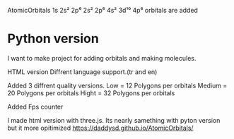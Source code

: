 AtomicOrbitals
1s
2s² 2p⁶
2s² 2p⁶
4s² 3d¹⁰ 4p⁶ 
orbitals are added

<h1>Python version</h1>
I want to make project for adding orbitals and making molecules.


HTML version
Diffrent language support.(tr and en)

Added 3 diffrent quality versions.
Low    = 12 Polygons per orbitals
Medium = 20 Polygons per orbitals
Hight  = 32 Polygons per orbitals

Added Fps counter

I made html version with three.js. Its nearly samething with pyton version but it more opitimized
https://daddysd.github.io/AtomicOrbitals/ 
